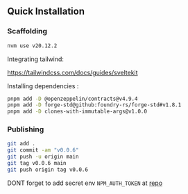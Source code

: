 ## Quick Installation


### Scaffolding

```bash
nvm use v20.12.2
```

Integrating tailwind:

https://tailwindcss.com/docs/guides/sveltekit

Installing dependencies :

```bash
pnpm add -D @openzeppelin/contracts@v4.9.4
pnpm add -D forge-std@github:foundry-rs/forge-std#v1.8.1
pnpm add -D clones-with-immutable-args@v1.0.0
```

### Publishing

```bash
git add .
git commit -am "v0.0.6"
git push -u origin main
git tag v0.0.6 main
git push origin tag v0.0.6
```

DONT forget to add secret env `NPM_AUTH_TOKEN` at [repo](https://github.com/Ratimon/solid-grinder/settings/secrets/actions)